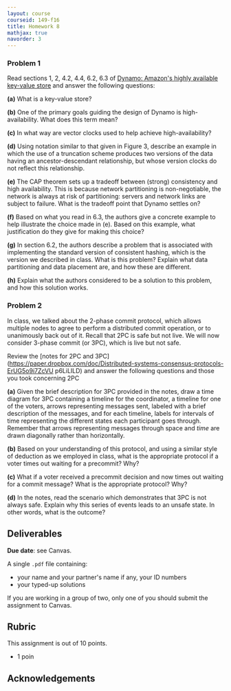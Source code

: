 ```yaml
---
layout: course
courseid: 149-f16
title: Homework 8
mathjax: true
navorder: 3
---
```


### Problem 1

Read sections 1, 2, 4.2, 4.4, 6.2, 6.3 of [Dynamo: Amazon's highly available key-value store](http://dl.acm.org/citation.cfm?id=1294281) and answer the following questions:

__(a)__ What is a key-value store?  

__(b)__ One of the primary goals guiding the design of Dynamo is high-availability. What does this term mean?  

__(c)__ In what way are vector clocks used to help achieve high-availability?  

__(d)__ Using notation similar to that given in Figure 3, describe an example in which the use of a truncation scheme produces two versions of the data having an ancestor-descendant relationship, but whose version clocks do not reflect this relationship.

__(e)__ The CAP theorem sets up a tradeoff between (strong) consistency and high availability. This is because network partitioning is non-negotiable, the network is always at risk of partitioning: servers and network links are subject to failure. What is the tradeoff point that Dynamo settles on?

__(f)__ Based on what you read in 6.3, the authors give a concrete example to help illustrate the choice made in (e). Based on this example, what justification do they give for making this choice?

__(g)__ In section 6.2, the authors describe a problem that is associated with implementing the standard version of consistent hashing, which is the version we described in class. What is this problem? Explain what data partitioning and data placement are, and how these are different.

__(h)__ Explain what the authors considered to be a solution to this problem, and how this solution works.

### Problem 2

In class, we talked about the 2-phase commit protocol, which allows multiple nodes to agree to perform a distributed commit operation, or to unanimously back out of it. Recall that 2PC is safe but not live. We will now consider 3-phase commit (or 3PC), which is live but not safe.

Review the [notes for 2PC and 3PC](https://paper.dropbox.com/doc/Distributed-systems-consensus-protocols-ErUG5o9i7ZcVU p6LiLILD) and answer the following questions and those you took concerning 2PC

__(a)__ Given the brief description for 3PC provided in the notes, draw a time diagram for 3PC containing a timeline for the coordinator, a timeline for one of the voters, arrows representing messages sent, labeled with a brief description of the messages, and for each timeline, labels for intervals of time representing the different states each participant goes through. Remember that arrows representing messages through space and _time_ are drawn diagonally rather than horizontally.

__(b)__ Based on your understanding of this protocol, and using a similar style of deduction as we employed in class, what is the appropriate protocol if a voter times out waiting for a precommit? Why?

__(c)__ What if a voter received a precommit decision and now times out waiting for a commit message? What is the appropriate protocol? Why?

__(d)__ In the notes, read the scenario which demonstrates that 3PC is not always safe. Explain why this series of events leads to an unsafe state. In other words, what is the outcome?

## Deliverables

__Due date__: see Canvas.

A single `.pdf` file containing:

  * your name and your partner's name if any, your ID numbers
  * your typed-up solutions

If you are working in a group of two, only one of you should submit the assignment to Canvas.

## Rubric

This assignment is out of 10 points.

* 1 poin

## Acknowledgements
